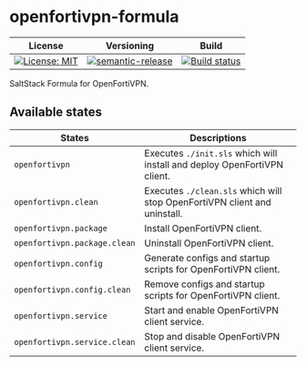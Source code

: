 # openfortivpn-formula

| License | Versioning | Build |
| ------- | ---------- | ----- |
| [![License: MIT](https://img.shields.io/badge/License-MIT-yellow.svg)](https://opensource.org/licenses/MIT) | [![semantic-release](https://img.shields.io/badge/%20%20%F0%9F%93%A6%F0%9F%9A%80-semantic--release-e10079.svg)](https://github.com/semantic-release/semantic-release) | [![Build status](https://ci.appveyor.com/api/projects/status/liw90y816qtbqqon/branch/master?svg=true)](https://ci.appveyor.com/project/nikAizuddin/openfortivpn-formula/branch/master) |

SaltStack Formula for OpenFortiVPN.


## Available states

| States | Descriptions |
| ------ | ------------ |
| `openfortivpn` | Executes `./init.sls` which will install and deploy OpenFortiVPN client. |
| `openfortivpn.clean` | Executes `./clean.sls` which will stop OpenFortiVPN client and uninstall. |
| `openfortivpn.package` | Install OpenFortiVPN client. |
| `openfortivpn.package.clean` | Uninstall OpenFortiVPN client. |
| `openfortivpn.config` | Generate configs and startup scripts for OpenFortiVPN client. |
| `openfortivpn.config.clean` | Remove configs and startup scripts for OpenFortiVPN client. |
| `openfortivpn.service` | Start and enable OpenFortiVPN client service. |
| `openfortivpn.service.clean` | Stop and disable OpenFortiVPN client service. |
